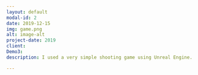 ```yaml
---
layout: default
modal-id: 2
date: 2019-12-15
img: game.png
alt: image-alt
project-date: 2019
client:
Demo3:
description: I used a very simple shooting game using Unreal Engine.

---
```

